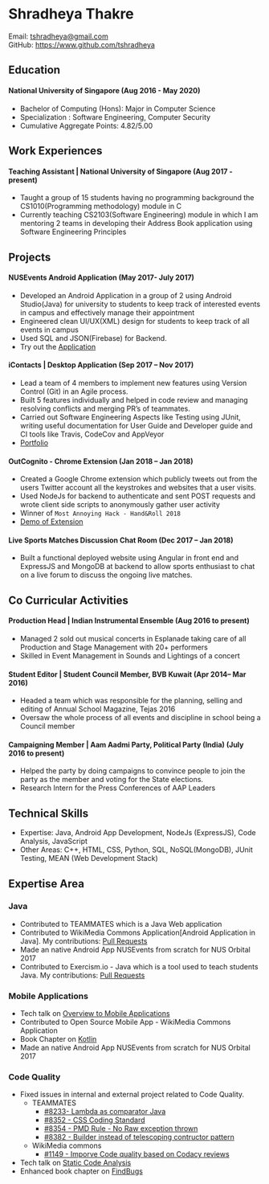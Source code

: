 # Shradheya Thakre

Email: tshradheya@gmail.com <br>
GitHub: https://www.github.com/tshradheya

## Education

#### National University of Singapore (Aug 2016 - May 2020)
- Bachelor of Computing (Hons): Major in Computer Science
- Specialization : Software Engineering, Computer Security
- Cumulative Aggregate Points: 4.82/5.00

## Work Experiences

#### Teaching Assistant | National University of Singapore (Aug 2017 - present)

- Taught a group of 15 students having no programming background the CS1010(Programming methodology) module in C
- Currently teaching CS2103(Software Engineering) module in which I am mentoring 2 teams in developing their Address Book application using Software Engineering Principles

## Projects

#### NUSEvents Android Application (May 2017- July 2017)
- Developed an Android Application in a group of 2 using Android Studio(Java) for university to students to keep track of interested events in campus and effectively manage their appointment
- Engineered clean UI/UX(XML) design for students to keep track of all events in campus
- Used SQL and JSON(Firebase) for Backend.
- Try out the [Application](https://github.com/tshradheya/NUSEvents-Orbital)


#### iContacts | Desktop Application	(Sep 2017 – Nov 2017)
- Lead a team of 4 members to implement new features using Version Control (Git) in an Agile process.
- Built 5 features individually and helped in code review and managing resolving conflicts and merging
PR’s of teammates.
- Carried out Software Engineering Aspects like Testing using JUnit, writing useful documentation for
User Guide and Developer guide and CI tools like Travis, CodeCov and AppVeyor
- [Portfolio](https://cs2103aug2017-w14-b1.github.io/main/team/tshradheya.html)


#### OutCognito - Chrome Extension (Jan 2018 – Jan 2018)
- Created a Google Chrome extension which publicly tweets out from the users Twitter account all the keystrokes and websites that a user visits.
- Used NodeJs for backend to authenticate and sent POST requests and wrote client side scripts to anonymously gather user activity
- Winner of `Most Annoying Hack - Hand&Roll 2018`
- [Demo of Extension](https://github.com/tshradheya/chrome-extension-twitter)

#### Live Sports Matches Discussion Chat Room (Dec 2017 – Jan 2018)
- Built a functional deployed website using Angular in front end and ExpressJS and MongoDB at backend to allow sports enthusiast to chat on a live forum to discuss the ongoing live matches.


## Co Curricular Activities


#### Production Head | Indian Instrumental Ensemble (Aug 2016 to present)
- Managed 2 sold out musical concerts in Esplanade taking care of all Production and Stage Management with 20+ performers
- Skilled in Event Management in Sounds and Lightings of a concert

#### Student Editor | Student Council Member, BVB Kuwait (Apr 2014– Mar 2016)
- Headed a team which was responsible for the planning, selling and editing of Annual School Magazine, Tejas 2016
- Oversaw the whole process of all events and discipline in school being a Council member

#### Campaigning Member | Aam Aadmi Party, Political Party (India) (July 2016 to present)
- Helped the party by doing campaigns to convince people to join the party as the member and voting for the State elections.
- Research Intern for the Press Conferences of AAP Leaders

## Technical Skills

- Expertise: Java, Android App Development, NodeJs (ExpressJS), Code Analysis, JavaScript
- Other Areas: C++, HTML, CSS, Python, SQL, NoSQL(MongoDB), JUnit Testing, MEAN (Web Development Stack)

## Expertise Area

### Java
- Contributed to TEAMMATES which is a Java Web application
- Contributed to WikiMedia Commons Application[Android Application in Java]. My contributions: [Pull Requests](https://github.com/commons-app/apps-android-commons/pulls?q=is%3Apr+author%3Atshradheya+is%3Aclosed)
- Made an native Android App NUSEvents from scratch for NUS Orbital 2017
- Contributed to Exercism.io - Java which is a tool used to teach students Java. My contributions:
[Pull Requests](https://github.com/exercism/java/pulls?q=is%3Apr+author%3Atshradheya+is%3Aclosed)


### Mobile Applications
- Tech talk on [Overview to Mobile Applications](https://github.com/nus-cs3281/2018/issues/11)
- Contributed to Open Source Mobile App - WikiMedia Commons Application
- Book Chapter on [Kotlin](https://github.com/se-edu/learningresources/blob/master/contents/kotlin/kotlin.md)
- Made an native Android App NUSEvents from scratch for NUS Orbital 2017

### Code Quality
- Fixed issues in internal and external project related to Code Quality.
    - TEAMMATES
        - [#8233- Lambda as comparator Java](https://github.com/TEAMMATES/teammates/pull/8233)
        - [#8352 - CSS Coding Standard](https://github.com/TEAMMATES/teammates/pull/8352)
        - [#8354 - PMD Rule - No Raw exception thrown](https://github.com/TEAMMATES/teammates/pull/8354)
        - [#8382 - Builder instead of telescoping contructor pattern](https://github.com/TEAMMATES/teammates/pull/8382)
    - WikiMedia commons
        - [#1149 - Imporve Code quality based on Codacy reviews](https://github.com/commons-app/apps-android-commons/pull/1149)
- Tech talk on [Static Code Analysis](https://github.com/nus-cs3281/2018/issues/34)
- Enhanced book chapter on [FindBugs](https://github.com/se-edu/learningresources/pull/28)
